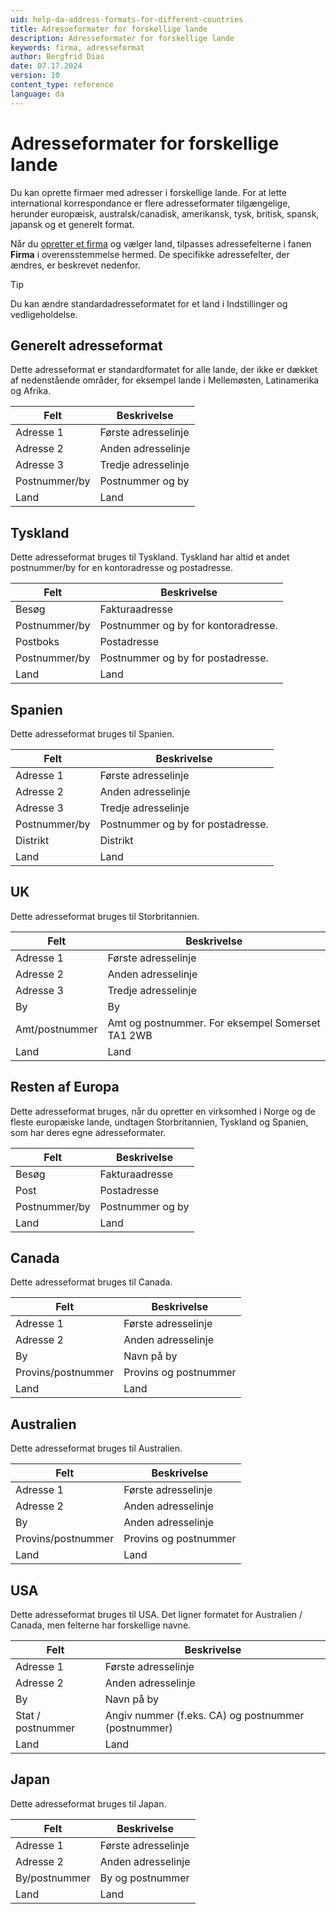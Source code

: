 ```yaml
---
uid: help-da-address-formats-for-different-countries
title: Adresseformater for forskellige lande
description: Adresseformater for forskellige lande
keywords: firma, adresseformat
author: Bergfrid Dias
date: 07.17.2024
version: 10
content_type: reference
language: da
---
```


# Adresseformater for forskellige lande

Du kan oprette firmaer med adresser i forskellige lande. For at lette international korrespondance er flere adresseformater tilgængelige, herunder europæisk, australsk/canadisk, amerikansk, tysk, britisk, spansk, japansk og et generelt format.

Når du [opretter et firma][1] og vælger land, tilpasses adressefelterne i fanen **Firma** i overensstemmelse hermed. De specifikke adressefelter, der ændres, er beskrevet nedenfor.

> [!TIP]
> Du kan ændre standardadresseformatet for et land i Indstillinger og vedligeholdelse.

## Generelt adresseformat

Dette adresseformat er standardformatet for alle lande, der ikke er dækket af nedenstående områder, for eksempel lande i Mellemøsten, Latinamerika og Afrika.

| Felt | Beskrivelse |
|---|---|
| Adresse 1 | Første adresselinje |
| Adresse 2 | Anden adresselinje |
| Adresse 3 | Tredje adresselinje |
| Postnummer/by | Postnummer og by |
| Land | Land |

## Tyskland

Dette adresseformat bruges til Tyskland. Tyskland har altid et andet postnummer/by for en kontoradresse og postadresse.

| Felt | Beskrivelse |
|---|---|
| Besøg | Fakturaadresse |
| Postnummer/by | Postnummer og by for kontoradresse. |
| Postboks | Postadresse |
| Postnummer/by | Postnummer og by for postadresse. |
| Land | Land |

## Spanien

Dette adresseformat bruges til Spanien.

| Felt | Beskrivelse |
|---|---|
| Adresse 1 | Første adresselinje |
| Adresse 2 | Anden adresselinje |
| Adresse 3 | Tredje adresselinje |
| Postnummer/by | Postnummer og by for postadresse. |
| Distrikt | Distrikt |
| Land | Land |

## UK

Dette adresseformat bruges til Storbritannien.

| Felt | Beskrivelse |
|---|---|
| Adresse 1 | Første adresselinje |
| Adresse 2 | Anden adresselinje |
| Adresse 3 | Tredje adresselinje |
| By | By |
| Amt/postnummer | Amt og postnummer. For eksempel Somerset TA1 2WB |
| Land | Land |

## Resten af Europa

Dette adresseformat bruges, når du opretter en virksomhed i Norge og de fleste europæiske lande, undtagen Storbritannien, Tyskland og Spanien, som har deres egne adresseformater.

| Felt | Beskrivelse |
|---|---|
| Besøg | Fakturaadresse |
| Post | Postadresse |
| Postnummer/by | Postnummer og by |
| Land | Land |

## Canada

Dette adresseformat bruges til Canada.

| Felt | Beskrivelse |
|---|---|
| Adresse 1 | Første adresselinje |
| Adresse 2 | Anden adresselinje |
| By | Navn på by |
| Provins/postnummer | Provins og postnummer |
| Land | Land |

## Australien

Dette adresseformat bruges til Australien.

| Felt | Beskrivelse |
|---|---|
| Adresse 1 | Første adresselinje |
| Adresse 2 | Anden adresselinje |
| By | Anden adresselinje |
| Provins/postnummer | Provins og postnummer |
| Land | Land |

## USA

Dette adresseformat bruges til USA. Det ligner formatet for Australien / Canada, men felterne har forskellige navne.

| Felt | Beskrivelse |
|---|---|
| Adresse 1 | Første adresselinje |
| Adresse 2 | Anden adresselinje |
| By | Navn på by |
| Stat / postnummer | Angiv nummer (f.eks. CA) og postnummer (postnummer) |
| Land | Land |

## Japan

Dette adresseformat bruges til Japan.

| Felt | Beskrivelse |
|---|---|
| Adresse 1 | Første adresselinje |
| Adresse 2 | Anden adresselinje |
| By/postnummer | By og postnummer |
| Land | Land |

<!-- Referenced links -->
[1]: create.md

<!-- Referenced images -->
